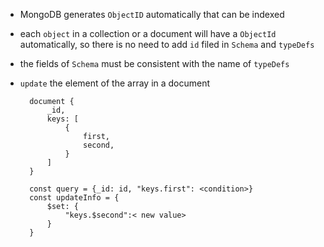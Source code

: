 - MongoDB generates `ObjectID` automatically that can be indexed
- each `object` in a collection or a document will have a `ObjectId` automatically, so there is no need to add `id` filed in `Schema` and `typeDefs`
- the fields of `Schema` must be consistent with the name of `typeDefs`


- `update` the element of the array in a document

        document {
            _id,
            keys: [
                {
                    first,
                    second,
                }
            ]
        }

        const query = {_id: id, "keys.first": <condition>}
        const updateInfo = {
            $set: {
                "keys.$second":< new value>
            }
        }